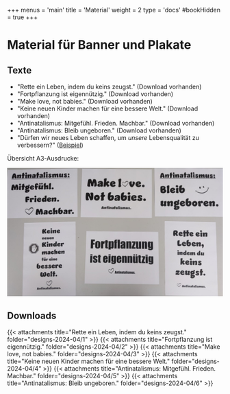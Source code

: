 +++
menus = 'main'
title = 'Material'
weight = 2
type = 'docs'
#bookHidden = true
+++

# Material für Banner und Plakate

## Texte

* "Rette ein Leben, indem du keins zeugst." (Download vorhanden)
* "Fortpflanzung ist eigennützig." (Download vorhanden)
* "Make love, not babies." (Download vorhanden)
* "Keine neuen Kinder machen für eine bessere Welt." (Download vorhanden)
* "Antinatalismus: Mitgefühl. Frieden. Machbar." (Download vorhanden)
* "Antinatalismus: Bleib ungeboren." (Download vorhanden)
* "Dürfen wir neues Leben schaffen, um _unsere_ Lebensqualität zu verbessern?" ([Beispiel](../#stuttgart))


Übersicht A3-Ausdrucke:

![](images/IMG_20240430_123049-Antinat-Ausdrucke-crop.jpg)


## Downloads

{{< attachments title="Rette ein Leben, indem du keins zeugst." folder="designs-2024-04/1" >}}
{{< attachments title="Fortpflanzung ist eigennützig." folder="designs-2024-04/2" >}}
{{< attachments title="Make love, not babies." folder="designs-2024-04/3" >}}
{{< attachments title="Keine neuen Kinder machen für eine bessere Welt." folder="designs-2024-04/4" >}}
{{< attachments title="Antinatalismus: Mitgefühl. Frieden. Machbar." folder="designs-2024-04/5" >}}
{{< attachments title="Antinatalismus: Bleib ungeboren." folder="designs-2024-04/6" >}}
